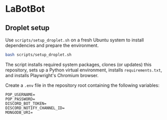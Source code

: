 # LaBotBot

## Droplet setup

Use `scripts/setup_droplet.sh` on a fresh Ubuntu system to install dependencies and prepare the environment.

```bash
bash scripts/setup_droplet.sh
```

The script installs required system packages, clones (or updates) this repository, sets up a Python virtual environment, installs `requirements.txt`, and installs Playwright's Chromium browser.

Create a `.env` file in the repository root containing the following variables:

```
POP_USERNAME=
POP_PASSWORD=
DISCORD_BOT_TOKEN=
DISCORD_NOTIFY_CHANNEL_ID=
MONGODB_URI=
```
